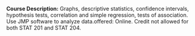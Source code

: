 **Course Description:** Graphs, descriptive statistics, confidence intervals, hypothesis tests, correlation and simple regression, tests of association. Use JMP software to analyze data.offered: Online. Credit not allowed for both STAT 201 and STAT 204.